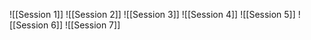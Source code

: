 ![[Session 1]]
![[Session 2]]
![[Session 3]]
![[Session 4]]
![[Session 5]]
![[Session 6]]
![[Session 7]]
